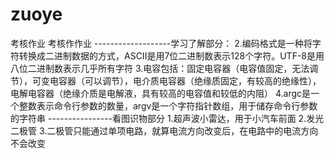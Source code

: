 # zuoye
考核作业
考核作作业 -------------------学习了解部分： 2.编码格式是一种将字符转换成二进制数据的方式，ASCII是用7位二进制数表示128个字符。UTF-8是用八位二进制数表示几乎所有字符 3.电容包括：固定电容器（电容值固定，无法调节），可变电容器（可以调节），电介质电容器（绝缘质固定，有较高的绝缘性），电解电容器（绝缘介质是电解液，具有较高的电容值和较低的内阻） 4.argc是一个整数表示命令行参数的数量，argv是一个字符指针数组，用于储存命令行参数的字符串 ----------------看图识物部分 1.超声波小雷达，用于小汽车前面 2.发光二极管 3.二极管只能通过单项电路，就算电流方向改变后，在电路中的电流方向不会改变
